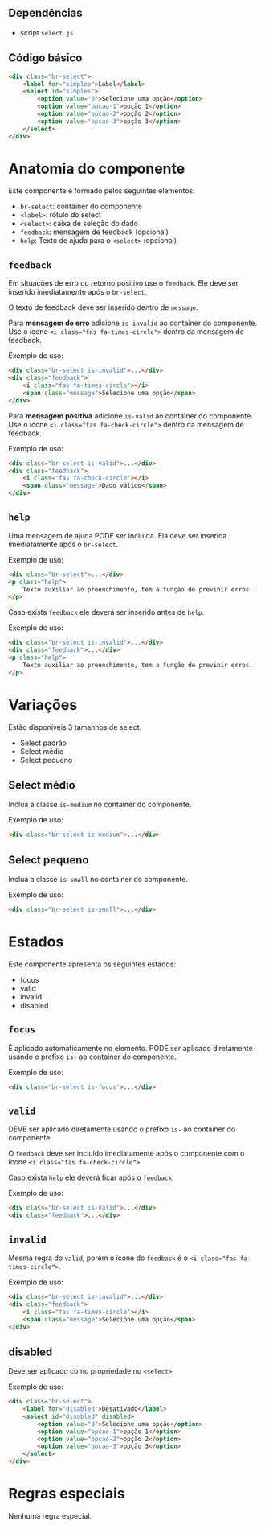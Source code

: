 ## Dependências

-   script `select.js`

## Código básico

```html
<div class="br-select">
    <label for="simples">Label</label>
    <select id="simples">
        <option value="0">Selecione uma opção</option>
        <option value="opcao-1">opção 1</option>
        <option value="opcao-2">opção 2</option>
        <option value="opcao-3">opção 3</option>
    </select>
</div>
```

# Anatomia do componente

Este componente é formado pelos seguintes elementos:

-   `br-select`: container do componente
-   `<label>`: rótulo do select
-   `<select>`: caixa de seleção do dado
-   `feedback`: mensagem de feedback (opcional)
-   `help`: Texto de ajuda para o `<select>` (opcional)

## `feedback`

Em situações de erro ou retorno positivo use o `feedback`. Ele deve ser inserido imediatamente após o `br-select`.

O texto de feedback deve ser inserido dentro de `message`.

Para **mensagem de erro** adicione `is-invalid` ao container do componente. Use o ícone `<i class="fas fa-times-circle">` dentro da mensagem de feedback.

Exemplo de uso:

```html
<div class="br-select is-invalid">...</div>
<div class="feedback">
    <i class="fas fa-times-circle"></i>
    <span class="message">Selecione uma opção</span>
</div>
```

Para **mensagem positiva** adicione `is-valid` ao container do componente. Use o ícone `<i class="fas fa-check-circle">` dentro da mensagem de feedback.

Exemplo de uso:

```html
<div class="br-select is-valid">...</div>
<div class="feedback">
    <i class="fas fa-check-circle"></i>
    <span class="message">Dado válido</span>
</div>
```

## `help`

Uma mensagem de ajuda PODE ser incluída. Ela deve ser inserida imediatamente após o `br-select`.

Exemplo de uso:

```html
<div class="br-select">...</div>
<p class="help">
    Texto auxiliar ao preenchimento, tem a função de previnir erros.
</p>
```

Caso exista `feedback` ele deverá ser inserido antes de `help`.

Exemplo de uso:

```html
<div class="br-select is-invalid">...</div>
<div class="feedback">...</div>
<p class="help">
    Texto auxiliar ao preenchimento, tem a função de previnir erros.
</p>
```

# Variações

Estão disponíveis 3 tamanhos de select.

-   Select padrão
-   Select médio
-   Select pequeno

## Select médio

Inclua a classe `is-medium` no container do componente.

Exemplo de uso:

```html
<div class="br-select is-medium">...</div>
```

## Select pequeno

Inclua a classe `is-small` no container do componente.

Exemplo de uso:

```html
<div class="br-select is-small">...</div>
```

# Estados

Este componente apresenta os seguintes estados:

-   focus
-   valid
-   invalid
-   disabled

## `focus`

É aplicado automaticamente no elemento. PODE ser aplicado diretamente usando o prefixo `is-` ao container do componente.

Exemplo de uso:

```html
<div class="br-select is-focus">...</div>
```

## `valid`

DEVE ser aplicado diretamente usando o prefixo `is-` ao container do componente.

O `feedback` deve ser incluído imediatamente após o componente com o ícone `<i class="fas fa-check-circle">`.

Caso exista `help` ele deverá ficar após o `feedback`.

Exemplo de uso:

```html
<div class="br-select is-valid">...</div>
<div class="feedback">...</div>
```

## `invalid`

Mesma regra do `valid`, porém o ícone do `feedback` é o `<i class="fas fa-times-circle">`.

Exemplo de uso:

```html
<div class="br-select is-invalid">...</div>
<div class="feedback">
    <i class="fas fa-times-circle"></i>
    <span class="message">Selecione uma opção</span>
</div>
```

## disabled

Deve ser aplicado como propriedade no `<select>`.

Exemplo de uso:

```html
<div class="br-select">
    <label for="disabled">Desativado</label>
    <select id="disabled" disabled>
        <option value="0">Selecione uma opção</option>
        <option value="opcao-1">opção 1</option>
        <option value="opcao-2">opção 2</option>
        <option value="opcao-3">opção 3</option>
    </select>
</div>
```

# Regras especiais

Nenhuma regra especial.
